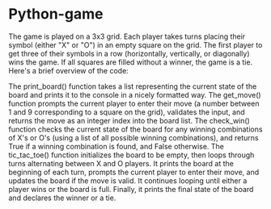 # Python-game
The game is played on a 3x3 grid. Each player takes turns placing their symbol (either "X" or "O") in an empty square on the grid. The first player to get three of their symbols in a row (horizontally, vertically, or diagonally) wins the game. If all squares are filled without a winner, the game is a tie.
Here's a brief overview of the code:

The print_board() function takes a list representing the current state of the board and prints it to the console in a nicely formatted way.
The get_move() function prompts the current player to enter their move (a number between 1 and 9 corresponding to a square on the grid), validates the input, and returns the move as an integer index into the board list.
The check_win() function checks the current state of the board for any winning combinations of X's or O's (using a list of all possible winning combinations), and returns True if a winning combination is found, and False otherwise.
The tic_tac_toe() function initializes the board to be empty, then loops through turns alternating between X and O players. It prints the board at the beginning of each turn, prompts the current player to enter their move, and updates the board if the move is valid. It continues looping until either a player wins or the board is full. Finally, it prints the final state of the board and declares the winner or a tie.
